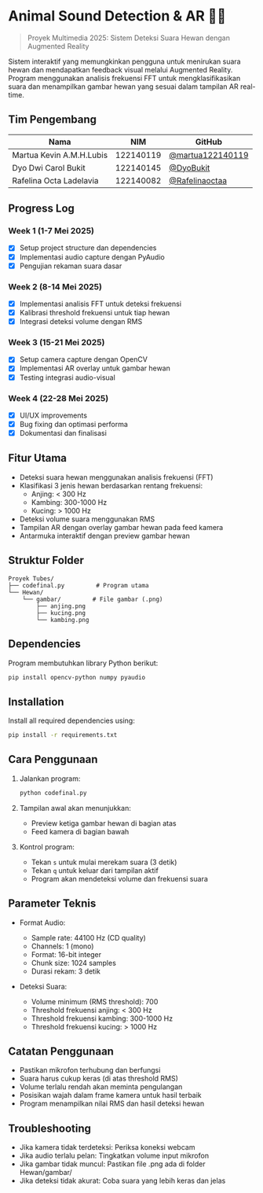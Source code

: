 # Animal Sound Detection & AR 🎤🐾

> Proyek Multimedia 2025: Sistem Deteksi Suara Hewan dengan Augmented Reality

Sistem interaktif yang memungkinkan pengguna untuk menirukan suara hewan dan mendapatkan feedback visual melalui Augmented Reality. Program menggunakan analisis frekuensi FFT untuk mengklasifikasikan suara dan menampilkan gambar hewan yang sesuai dalam tampilan AR real-time.

## Tim Pengembang

| Nama | NIM | GitHub |
|------|-----|--------|
| Martua Kevin A.M.H.Lubis | 122140119 | [@martua122140119](http://github.com/martua122140119) |
| Dyo Dwi Carol Bukit | 122140145 | [@DyoBukit](https://github.com/DyoBukit) |
| Rafelina Octa Ladelavia| 122140082 | [@Rafelinaoctaa](https://github.com/Rafelinaoctaa) |

## Progress Log

### Week 1 (1-7 Mei 2025)
- [x] Setup project structure dan dependencies
- [x] Implementasi audio capture dengan PyAudio
- [x] Pengujian rekaman suara dasar

### Week 2 (8-14 Mei 2025)
- [x] Implementasi analisis FFT untuk deteksi frekuensi
- [x] Kalibrasi threshold frekuensi untuk tiap hewan
- [x] Integrasi deteksi volume dengan RMS

### Week 3 (15-21 Mei 2025)
- [x] Setup camera capture dengan OpenCV
- [x] Implementasi AR overlay untuk gambar hewan
- [x] Testing integrasi audio-visual

### Week 4 (22-28 Mei 2025)
- [x] UI/UX improvements
- [x] Bug fixing dan optimasi performa
- [x] Dokumentasi dan finalisasi

## Fitur Utama

* Deteksi suara hewan menggunakan analisis frekuensi (FFT)
* Klasifikasi 3 jenis hewan berdasarkan rentang frekuensi:
  * Anjing: < 300 Hz
  * Kambing: 300-1000 Hz 
  * Kucing: > 1000 Hz
* Deteksi volume suara menggunakan RMS
* Tampilan AR dengan overlay gambar hewan pada feed kamera
* Antarmuka interaktif dengan preview gambar hewan

## Struktur Folder

```
Proyek Tubes/
├── codefinal.py         # Program utama
└── Hewan/
    └── gambar/         # File gambar (.png)
        ├── anjing.png
        ├── kucing.png
        └── kambing.png
```

## Dependencies

Program membutuhkan library Python berikut:
```bash
pip install opencv-python numpy pyaudio
```

## Installation

Install all required dependencies using:
```bash
pip install -r requirements.txt
```

## Cara Penggunaan

1. Jalankan program:
   ```bash
   python codefinal.py
   ```

2. Tampilan awal akan menunjukkan:
   * Preview ketiga gambar hewan di bagian atas
   * Feed kamera di bagian bawah
   
3. Kontrol program:
   * Tekan `s` untuk mulai merekam suara (3 detik)
   * Tekan `q` untuk keluar dari tampilan aktif
   * Program akan mendeteksi volume dan frekuensi suara

## Parameter Teknis

* Format Audio:
  * Sample rate: 44100 Hz (CD quality)
  * Channels: 1 (mono)
  * Format: 16-bit integer
  * Chunk size: 1024 samples
  * Durasi rekam: 3 detik

* Deteksi Suara:
  * Volume minimum (RMS threshold): 700
  * Threshold frekuensi anjing: < 300 Hz
  * Threshold frekuensi kambing: 300-1000 Hz
  * Threshold frekuensi kucing: > 1000 Hz

## Catatan Penggunaan

* Pastikan mikrofon terhubung dan berfungsi
* Suara harus cukup keras (di atas threshold RMS)
* Volume terlalu rendah akan meminta pengulangan
* Posisikan wajah dalam frame kamera untuk hasil terbaik
* Program menampilkan nilai RMS dan hasil deteksi hewan

## Troubleshooting

* Jika kamera tidak terdeteksi: Periksa koneksi webcam
* Jika audio terlalu pelan: Tingkatkan volume input mikrofon
* Jika gambar tidak muncul: Pastikan file .png ada di folder Hewan/gambar/
* Jika deteksi tidak akurat: Coba suara yang lebih keras dan jelas